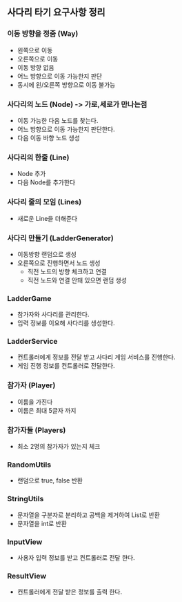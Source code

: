 ## 사다리 타기 요구사항 정리

### 이동 방향을 정줌 (Way)
* 왼쪽으로 이동
* 오른쪽으로 이동
* 이동 방향 없음
* 어느 방향으로 이동 가능한지 판단
* 동시에 왼/오른쪽 방향으로 이동 불가능


### 사다리의 노드 (Node) -> 가로,세로가 만나는점
* 이동 가능한 다음 노드를 찾는다.
* 어느 방향으로 이동 가능한지 판단한다.
* 다음 이동 바향 노드 생성

### 사다리의 한줄 (Line)
* Node 추가
* 다음 Node를 추가한다

### 사다리 줄의 모임 (Lines)
* 새로운 Line을 더해준다

### 사다리 만들기 (LadderGenerator)
* 이동방향 랜덤으로 생성
* 오른쪽으로 진행하면서 노드 생성
    * 직전 노드의 방향 체크하고 연결
    * 직전 노드와 연결 안돼 있으면 랜덤 생성

### LadderGame
* 참가자와 사다리를 관리한다.
* 입력 정보를 이요해 사다리를 생성한다.

### LadderService
* 컨트롤러에게 정보를 전달 받고 사다리 게임 서비스를 진행한다.
* 게임 진행 정보를 컨트롤러로 전달한다.

 ### 참가자 (Player)
 * 이름을 가진다
 * 이름은 최대 5글자 까지

 ### 참가자들 (Players)
 * 최소 2명의 참가자가 있는지 체크 
 
 ### RandomUtils
 * 랜덤으로 true, false 반환
 
 ### StringUtils
 * 문자열을 구분자로 분리하고 공백을 제거하여 List로 반환
 * 문자열을 int로 반환
 
 ### InputView
 * 사용자 입력 정보를 받고 컨트롤러로 전달 한다.
 
 ### ResultView
 * 컨트롤러에게 전달 받은 정보를 출력 한다.

